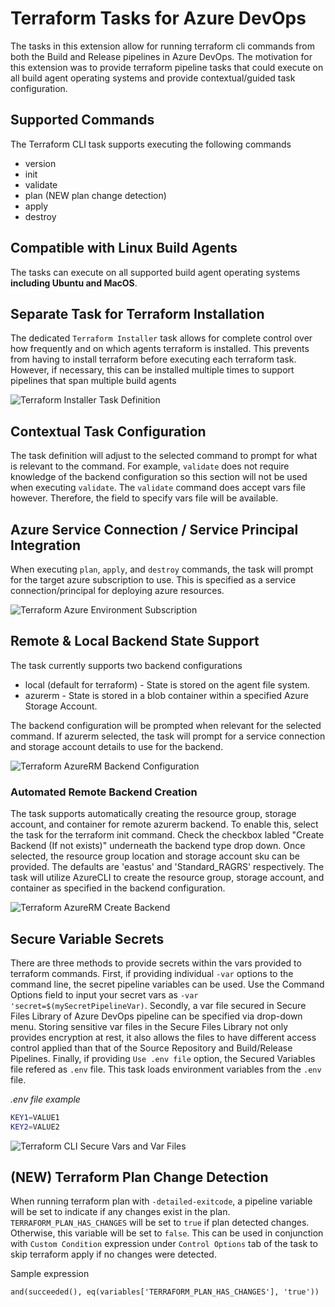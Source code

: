 # Terraform Tasks for Azure DevOps

The tasks in this extension allow for running terraform cli commands from both the Build and Release pipelines in Azure DevOps. The motivation for this extension was to provide terraform pipeline tasks that could execute on all build agent operating systems and provide contextual/guided task configuration.

## Supported Commands

The Terraform CLI task supports executing the following commands

- version
- init
- validate
- plan (NEW plan change detection)
- apply
- destroy

## Compatible with Linux Build Agents

The tasks can execute on all supported build agent operating systems **including Ubuntu and MacOS**.

## Separate Task for Terraform Installation

The dedicated `Terraform Installer` task allows for complete control over how frequently and on which agents terraform is installed. This prevents from having to install terraform before executing each terraform task. However, if necessary, this can be installed multiple times to support pipelines that span multiple build agents

![Terraform Installer Task Definition](https://raw.githubusercontent.com/charleszipp/azure-pipelines-tasks-terraform/master/screenshots/overview-tfinstall-task-fields.jpg)

## Contextual Task Configuration

The task definition will adjust to the selected command to prompt for what is relevant to the command. For example, `validate` does not require knowledge of the backend configuration so this section will not be used when executing `validate`. The `validate` command does accept vars file however. Therefore, the field to specify vars file will be available.

## Azure Service Connection / Service Principal Integration

When executing `plan`, `apply`, and `destroy` commands, the task will prompt for the target azure subscription to use. This is specified as a service connection/principal for deploying azure resources.

![Terraform Azure Environment Subscription](https://raw.githubusercontent.com/charleszipp/azure-pipelines-tasks-terraform/master/screenshots/overview-tfcli-azure-sub.jpg)

## Remote & Local Backend State Support

The task currently supports two backend configurations

- local (default for terraform) - State is stored on the agent file system.
- azurerm - State is stored in a blob container within a specified Azure Storage Account.

The backend configuration will be prompted when relevant for the selected command. If azurerm selected, the task will prompt for a service connection and storage account details to use for the backend.

![Terraform AzureRM Backend Configuration](https://raw.githubusercontent.com/charleszipp/azure-pipelines-tasks-terraform/master/screenshots/overview-tfcli-backend-azurerm.jpg)

### Automated Remote Backend Creation

The task supports automatically creating the resource group, storage account, and container for remote azurerm backend. To enable this, select the task for the terraform init command. Check the checkbox labled "Create Backend (If not exists)" underneath the backend type drop down. Once selected, the resource group location and storage account sku can be provided. The defaults are 'eastus' and 'Standard_RAGRS' respectively. The task will utilize AzureCLI to create the resource group, storage account, and container as specified in the backend configuration.

![Terraform AzureRM Create Backend](https://raw.githubusercontent.com/charleszipp/azure-pipelines-tasks-terraform/master/screenshots/overview-tfcli-ensure-backend.jpg)

## Secure Variable Secrets

There are three methods to provide secrets within the vars provided to terraform commands. First, if providing individual `-var` options to the command line, the secret pipeline variables can be used. Use the Command Options field to input your secret vars as `-var 'secret=$(mySecretPipelineVar)`. Secondly, a var file secured in Secure Files Library of Azure DevOps pipeline can be specified via drop-down menu. Storing sensitive var files in the Secure Files Library not only provides encryption at rest, it also allows the files to have different access control applied than that of the Source Repository and Build/Release Pipelines. Finally, if providing `Use .env file` option, the Secured Variables file refered as `.env` file. This task loads environment variables from the `.env` file.  

_.env file example_

```bash
KEY1=VALUE1
KEY2=VALUE2
```


![Terraform CLI Secure Vars and Var Files](https://raw.githubusercontent.com/charleszipp/azure-pipelines-tasks-terraform/master/screenshots/overview-tfcli-secure-vars.JPG)

## (NEW) Terraform Plan Change Detection

When running terraform plan with `-detailed-exitcode`, a pipeline variable will be set to indicate if any changes exist in the plan. `TERRAFORM_PLAN_HAS_CHANGES` will be set to `true` if plan detected changes. Otherwise, this variable will be set to `false`. This can be used in conjunction with `Custom Condition` expression under `Control Options` tab of the task to skip terraform apply if no changes were detected.

Sample expression
```
and(succeeded(), eq(variables['TERRAFORM_PLAN_HAS_CHANGES'], 'true'))
```
